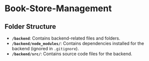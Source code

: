 # Book-Store-Management

## Folder Structure
- **`/backend`**: Contains backend-related files and folders.
- **`/backend/node_modules/`**: Contains dependencies installed for the backend (ignored in `.gitignore`).
- **`/backend/src/`**: Contains source code files for the backend.
